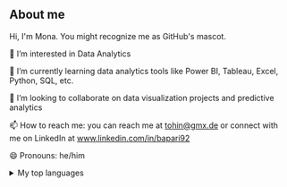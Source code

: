 ## About me


Hi, I'm Mona. You might recognize me as GitHub's mascot.

👀 I’m interested in Data Analytics

🌱 I’m currently learning data analytics tools like Power BI, Tableau, Excel, Python, SQL, etc.

💞️ I’m looking to collaborate on data visualization projects and predictive analytics

📫 How to reach me: you can reach me at tohin@gmx.de or connect with me on LinkedIn at www.linkedin.com/in/bapari92

😄 Pronouns: he/him

<details>
<summary>My top languages</summary>

| Rank | Languages |
|-----:|-----------|
|     1|  Python
|     2|   SQL    |
|     3|  Matlab  |

</details>
